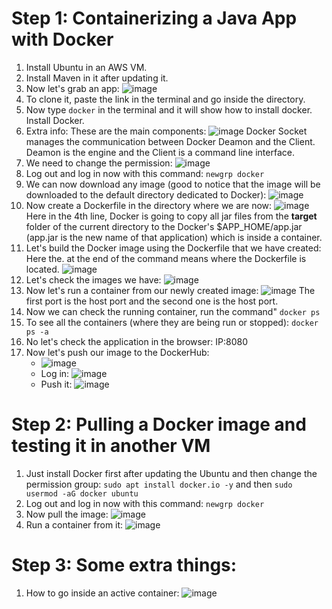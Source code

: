 # Step 1: Containerizing a Java App with Docker

1) Install Ubuntu in an AWS VM.
2) Install Maven in it after updating it.
3) Now let's grab an app:
   ![image](https://github.com/iemad/Learning-DevOps-2023/assets/17620076/279576ee-3f06-446f-a589-c3ba5d0376f3)
4) To clone it, paste the link in the terminal and go inside the directory.
5) Now type `docker` in the terminal and it will show how to install docker. Install Docker.
6) Extra info:
   These are the main components:
   ![image](https://github.com/iemad/Learning-DevOps-2023/assets/17620076/0b110713-bf3e-4749-b94e-19051a138643)
   Docker Socket manages the communication between Docker Deamon and the Client. Deamon is the engine and the Client is a command line interface.
7) We need to change the permission:
   ![image](https://github.com/iemad/Learning-DevOps-2023/assets/17620076/a2f5c257-cc2c-4a95-aae6-bc89bfe8b41e)
8) Log out and log in now with this command: `newgrp docker`
9) We can now download any image (good to notice that the image will be downloaded to the default directory dedicated to Docker):
    ![image](https://github.com/iemad/Learning-DevOps-2023/assets/17620076/a3c6d2a2-7892-418e-ab60-aee5b9360858)
10) Now create a Dockerfile in the directory where we are now:
    ![image](https://github.com/iemad/Learning-DevOps-2023/assets/17620076/3d89fb90-1ac6-469f-ac74-38b943f7ea93)
    Here in the 4th line, Docker is going to copy all jar files from the **target** folder of the current directory to the Docker's $APP_HOME/app.jar (app.jar is the new name of that application) which is inside a container.
11) Let's build the Docker image using the Dockerfile that we have created:
    Here the. at the end of the command means where the Dockerfile is located. 
    ![image](https://github.com/iemad/Learning-DevOps-2023/assets/17620076/340601e0-e895-40a0-ab28-4e9b90ea4d19)
12) Let's check the images we have:
    ![image](https://github.com/iemad/Learning-DevOps-2023/assets/17620076/374c5cf3-9c36-41cf-a2eb-7a0f7c8cd797)
13) Now let's run a container from our newly created image:
    ![image](https://github.com/iemad/Learning-DevOps-2023/assets/17620076/0aaaf432-097c-4832-ab4c-bbacbef46bc7)
    The first port is the host port and the second one is the host port.
14) Now we can check the running container, run the command" `docker ps`
15) To see all the containers (where they are being run or stopped): `docker ps -a`
16) No let's check the application in the browser: IP:8080
17) Now let's push our image to the DockerHub:
    - ![image](https://github.com/iemad/Learning-DevOps-2023/assets/17620076/017e9f1e-dfcc-4ee7-be03-0437b49b3762)
    - Log in:
      ![image](https://github.com/iemad/Learning-DevOps-2023/assets/17620076/f8836674-acaf-4aee-b57d-9cf95d845325)
    - Push it:
      ![image](https://github.com/iemad/Learning-DevOps-2023/assets/17620076/4fb6b7e9-7c03-4ec6-857e-6f493404fd55)


# Step 2: Pulling a Docker image and testing it in another VM
1) Just install Docker first after updating the Ubuntu and then change the permission group: `sudo apt install docker.io -y` and then `sudo usermod -aG docker ubuntu`
2) Log out and log in now with this command: `newgrp docker`
3) Now pull the image:
   ![image](https://github.com/iemad/Learning-DevOps-2023/assets/17620076/ee0d0430-067f-4c25-b729-65e4dfd4222a)
4) Run a container from it:
   ![image](https://github.com/iemad/Learning-DevOps-2023/assets/17620076/a8c9a477-290c-4c10-b12b-44d7e4131658)


# Step 3: Some extra things:
1) How to go inside an active container:
   ![image](https://github.com/iemad/Learning-DevOps-2023/assets/17620076/b54f0175-864b-4ec6-96fa-00aa70832d02)

   
